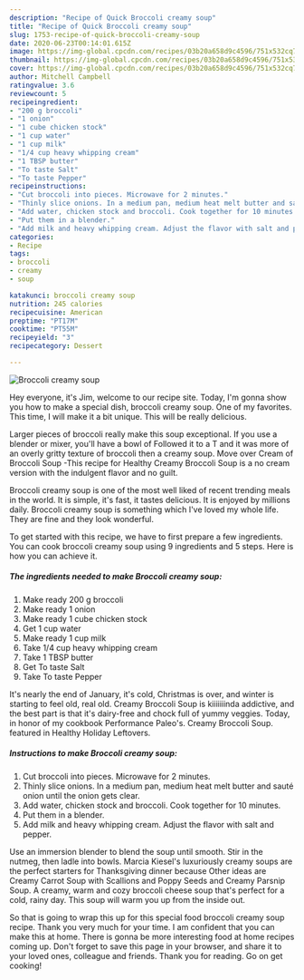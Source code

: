 ```yaml
---
description: "Recipe of Quick Broccoli creamy soup"
title: "Recipe of Quick Broccoli creamy soup"
slug: 1753-recipe-of-quick-broccoli-creamy-soup
date: 2020-06-23T00:14:01.615Z
image: https://img-global.cpcdn.com/recipes/03b20a658d9c4596/751x532cq70/broccoli-creamy-soup-recipe-main-photo.jpg
thumbnail: https://img-global.cpcdn.com/recipes/03b20a658d9c4596/751x532cq70/broccoli-creamy-soup-recipe-main-photo.jpg
cover: https://img-global.cpcdn.com/recipes/03b20a658d9c4596/751x532cq70/broccoli-creamy-soup-recipe-main-photo.jpg
author: Mitchell Campbell
ratingvalue: 3.6
reviewcount: 5
recipeingredient:
- "200 g broccoli"
- "1 onion"
- "1 cube chicken stock"
- "1 cup water"
- "1 cup milk"
- "1/4 cup heavy whipping cream"
- "1 TBSP butter"
- "To taste Salt"
- "To taste Pepper"
recipeinstructions:
- "Cut broccoli into pieces. Microwave for 2 minutes."
- "Thinly slice onions. In a medium pan, medium heat melt butter and sauté onion until the onion gets clear."
- "Add water, chicken stock and broccoli. Cook together for 10 minutes."
- "Put them in a blender."
- "Add milk and heavy whipping cream. Adjust the flavor with salt and pepper."
categories:
- Recipe
tags:
- broccoli
- creamy
- soup

katakunci: broccoli creamy soup 
nutrition: 245 calories
recipecuisine: American
preptime: "PT17M"
cooktime: "PT55M"
recipeyield: "3"
recipecategory: Dessert

---
```



![Broccoli creamy soup](https://img-global.cpcdn.com/recipes/03b20a658d9c4596/751x532cq70/broccoli-creamy-soup-recipe-main-photo.jpg)

Hey everyone, it's Jim, welcome to our recipe site. Today, I'm gonna show you how to make a special dish, broccoli creamy soup. One of my favorites. This time, I will make it a bit unique. This will be really delicious.

Larger pieces of broccoli really make this soup exceptional. If you use a blender or mixer, you&#39;ll have a bowl of Followed it to a T and it was more of an overly gritty texture of broccoli then a creamy soup. Move over Cream of Broccoli Soup -This recipe for Healthy Creamy Broccoli Soup is a no cream version with the indulgent flavor and no guilt.

Broccoli creamy soup is one of the most well liked of recent trending meals in the world. It is simple, it's fast, it tastes delicious. It is enjoyed by millions daily. Broccoli creamy soup is something which I've loved my whole life. They are fine and they look wonderful.


To get started with this recipe, we have to first prepare a few ingredients. You can cook broccoli creamy soup using 9 ingredients and 5 steps. Here is how you can achieve it.

<!--inarticleads1-->

##### The ingredients needed to make Broccoli creamy soup:

1. Make ready 200 g broccoli
1. Make ready 1 onion
1. Make ready 1 cube chicken stock
1. Get 1 cup water
1. Make ready 1 cup milk
1. Take 1/4 cup heavy whipping cream
1. Take 1 TBSP butter
1. Get To taste Salt
1. Take To taste Pepper


It&#39;s nearly the end of January, it&#39;s cold, Christmas is over, and winter is starting to feel old, real old. Creamy Broccoli Soup is kiiiiiiinda addictive, and the best part is that it&#39;s dairy-free and chock full of yummy veggies. Today, in honor of my cookbook Performance Paleo&#39;s. Creamy Broccoli Soup. featured in Healthy Holiday Leftovers. 

<!--inarticleads2-->

##### Instructions to make Broccoli creamy soup:

1. Cut broccoli into pieces. Microwave for 2 minutes.
1. Thinly slice onions. In a medium pan, medium heat melt butter and sauté onion until the onion gets clear.
1. Add water, chicken stock and broccoli. Cook together for 10 minutes.
1. Put them in a blender.
1. Add milk and heavy whipping cream. Adjust the flavor with salt and pepper.


Use an immersion blender to blend the soup until smooth. Stir in the nutmeg, then ladle into bowls. Marcia Kiesel&#39;s luxuriously creamy soups are the perfect starters for Thanksgiving dinner because Other ideas are Creamy Carrot Soup with Scallions and Poppy Seeds and Creamy Parsnip Soup. A creamy, warm and cozy broccoli cheese soup that&#39;s perfect for a cold, rainy day. This soup will warm you up from the inside out. 

So that is going to wrap this up for this special food broccoli creamy soup recipe. Thank you very much for your time. I am confident that you can make this at home. There is gonna be more interesting food at home recipes coming up. Don't forget to save this page in your browser, and share it to your loved ones, colleague and friends. Thank you for reading. Go on get cooking!

